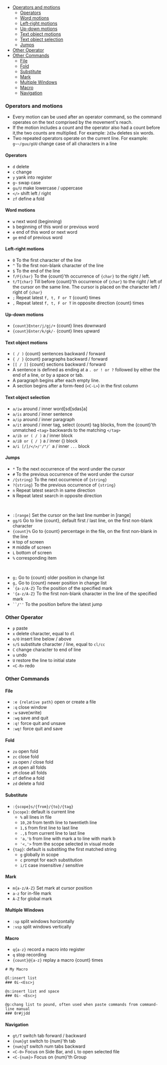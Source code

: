 
- [Operators and motions](#operators-and-motions)
    - [Operators](#operators)
    - [Word motions](#word-motions)
    - [Left-right motions](#left-right-motions)
    - [Up-down motions](#up-down-motions)
    - [Text object motions](#text-object-motions)
    - [Text object selection](#text-object-selection)
    - [Jumps](#jumps)
- [Other Operator](#other-operator)
- [Other Commands](#other-commands)
    - [File](#file)
    - [Fold](#fold)
    - [Substitute](#substitute)
    - [Mark](#mark)
    - [Multiple Windows](#multiple-windows)
    - [Macro](#macro)
    - [Navigation](#navigation)






### Operators and motions
- Every motion can be used after an operator command, so the command operates on the text comprised by the movement's reach.
- If the motion includes a count and the operator also had a count before it,the two counts are multiplied. For example: `2d3w` deletes six words.
- Two repeated operators operate on the current line. For example: `g~~/guu/gUU` change case of all characters in a line

#### Operators
- `d` delete
- `c` change
- `y` yank into register
- `g~` swap case
- `gu/U` make lowercase / uppercase
- `</>` shift left / right
- `zf` define a fold

#### Word motions
- `w` next word (beginning)
- `b` beginning of this word or previous word
- `e` end of this word or next word
- `ge` end of previous word

#### Left-right motions
- `0` To the first character of the line
- `^` To the first non-blank character of the line
- `$` To the end of the line
- `f/F{char}` To the {count}'th occurrence of `{char}` to the right / left.
- `t/T{char}` Till before {count}'th occurrence of `{char}` to the right / left of the cursor on the same line. The cursor is placed on the character left / right of `{char}`
- `;` Repeat latest `f, t, F or T` {count} times
- `,` Repeat latest `f, t, F or T` in opposite direction {count} times

#### Up-down motions
- `{count}Enter/j/gj/+` {count} lines downward
- `{count}Enter/k/gk/-` {count} lines upward

#### Text object motions
- `( / )`	{count} sentences backward / forward
- `{ / }`	{count} paragraphs backward / forward
- `[[ / ]]` {count} sections backward / forward
- A sentence is defined as ending at a `. or ! or ?` followed by either the end of a line, or by a space or tab.
- A paragraph begins after each empty line.
- A section begins after a form-feed (`<C-L>`) in the first column

#### Text object selection
- `a/iw` around / inner word[sd[sdas]a]
- `a/is` around / inner sentence
- `a/ip` around / inner paragraph
- `a/it` around / inner tag, select {count} tag blocks, from the {count}'th unmatched `<tag>` backwards to the matching `</tag>`
- `a/ib or ( / )` a / inner block
- `a/iB or { / }` a / inner {} block
- `` a/i [/]/</>/'/"/` `` a / inner `...` block


#### Jumps
- `*` To the next occurrence of the word under the cursor
- `#` To the previous occurrence of the word under the cursor
- `/{string}` To the next occurrence of `{string}`
- `?{string}` To the previous occurrence of `{string}`
- `n` Repeat latest search in same direction
- `N` Repeat latest search in opposite direction
<br>

- `:[range]` Set the cursor on the last line number in [range]
- `gg/G` Go to line {count}, default first / last line, on the first non-blank character
- `{count}%`	Go to {count} percentage in the file, on the first non-blank in the line
- `H` top of screen
- `M` middle of screen
- `L` bottom of screen
- `%` corresponding item
<br>

- `g;` Go to {count} older position in change list
- `g,` Go to {count} newer position in change list
- `` `{a-z/A-Z} `` To the position of the specified mark
- `'{a-z/A-Z}` To the first non-blank character in the line of the specified mark
- ``` ``/'' ``` To the position before the latest jump




### Other Operator
- `p` paste
- `x` delete character, equal to `dl`
- `o/O` insert line below / above
- `s/S` substitute character / line, equal to `cl/cc`
- `C` change character to end of line
- `u` undo
- `U` restore the line to initial state
- `<C-R>` redo





### Other Commands
#### File
- `:e {relative path}` open or create a file
- `:q` close window
- `:w` save(write)
- `:wq` save and quit
- `:q!` force quit and unsave
- `:wq!` force quit and save

#### Fold
- `zo` open fold
- `zc` close fold
- `za` open / close fold
- `zR` open all folds
- `zM` close all folds
- `zf` define a fold
- `zd` delete a fold

#### Substitute
- `:{scope}s/{from}/{to}/{tag}`
- `{scope}`: default is current line
    - `%` all lines in file
    - `10,20` from tenth line to twentieth line
    - `1,$` from first line to last line
    - `.,$` from current line to last line
    - `'a,'b` from line with mark a to line with mark b
    - `'<,'>` from the scope selected in visual mode
- `{tag}`: default is substiting the first matched string
    - `g` globally in scope
    - `c` prompt for each substitution
    - `i/I` case insensitive / sensitive

#### Mark
- `m{a-z/A-Z}` Set mark at cursor position
- `a-z` for in-file mark
- `A-Z` for global mark

#### Multiple Windows
- `:sp` split windows horizontally
- `:vsp` split windows vertically

#### Macro
- `q{a-z}` record a macro into register
- `q` stop recording
- `{count}@{a-z}` replay a macro {count} times
```shell
# My Macro

@l:insert list
### 0i-<Esc>j

@s:insert list and space
### 0i- <Esc>j

@p:chang list to pound, often used when paste commands from command-line manual
### 0r#jjdd
```

#### Navigation
- `gt/T` switch tab forward / backward
- `{num}gt` switch to {num}'th tab
- `{num}gT` switch num tabs backward
- `<C-0>` Focus on Side Bar, and `L` to open selected file
- `<C-{num}>` Focus on {num}'th Group











